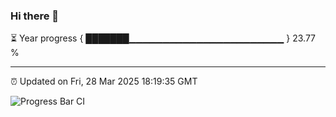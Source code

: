### Hi there 👋

⏳ Year progress { ███████▁▁▁▁▁▁▁▁▁▁▁▁▁▁▁▁▁▁▁▁▁▁▁ } 23.77 %

---

⏰ Updated on Fri, 28 Mar 2025 18:19:35 GMT

![Progress Bar CI](https://github.com/liununu/liununu/workflows/Progress%20Bar%20CI/badge.svg)
